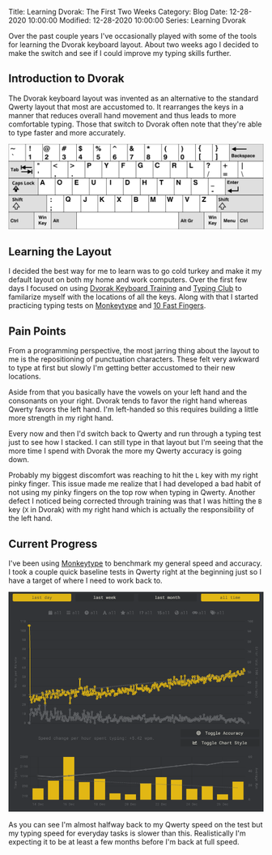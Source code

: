 Title: Learning Dvorak: The First Two Weeks
Category: Blog
Date: 12-28-2020 10:00:00
Modified: 12-28-2020 10:00:00
Series: Learning Dvorak

Over the past couple years I've occasionally played with some of the tools for 
learning the Dvorak keyboard layout. About two weeks ago I decided to make the switch 
and see if I could improve my typing skills further.

Introduction to Dvorak
----------------------
The Dvorak keyboard layout was invented as an alternative to the standard Qwerty layout that most are accustomed to. It rearranges 
the keys in a manner that reduces overall hand movement and thus leads to more comfortable 
typing. Those that switch to Dvorak often note that they're able to type faster and more 
accurately.

![Dvorak Layout](/images/learning-dvorak-the-first-two-weeks-00.svg)

Learning the Layout
-------------------
I decided the best way for me to learn was to go cold turkey and make it my default layout on both my home and 
work computers. Over the first few days I focused on using [Dvorak Keyboard Training](https://learn.dvorak.nl/) and [Typing Club](https://www.typingclub.com/dvorak) 
to familarize myself with the locations of all the keys. Along with that I started practicing typing tests on [Monkeytype](https://www.monkeytype.com) 
and [10 Fast Fingers](https://10fastfingers.com).

Pain Points
-----------
From a programming perspective, the most jarring thing about the layout to me is the repositioning of punctuation characters. 
These felt very awkward to type at first but slowly I'm getting better accustomed to their new locations. 

Aside from that you basically have the vowels on your left hand and the consonants on your right. Dvorak tends to favor the right hand whereas Qwerty 
favors the left hand. I'm left-handed so this requires building a little more strength in my right hand.

Every now and then I'd switch back to Qwerty and run through a typing test just to see how I stacked. I can still 
type in that layout but I'm seeing that the more time I spend with Dvorak the more my Qwerty accuracy is going down.

Probably my biggest discomfort was reaching to hit the `L` key with my right pinky finger. This issue made me realize that 
I had developed a bad habit of not using my pinky fingers on the top row when typing in Qwerty. Another defect I noticed being 
corrected through training was that I was hitting the `B` key (`X` in Dvorak) with my right hand which is actually the responsibility of 
the left hand.

Current Progress
----------------
I've been using [Monkeytype](https://www.monkeytype.com) to benchmark my general speed and accuracy. I took a couple quick baseline 
tests in Qwerty right at the beginning just so I have a target of where I need to work back to.

![Monkeytype](/images/learning-dvorak-the-first-two-weeks-01.png)

As you can see I'm almost halfway back to my Qwerty speed on the test but my typing speed for everyday tasks is slower than this. Realistically 
I'm expecting it to be at least a few months before I'm back at full speed.